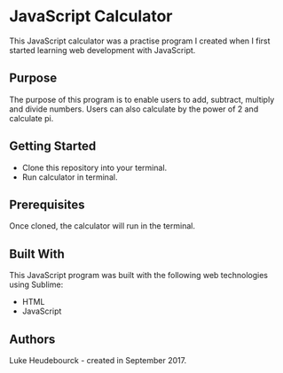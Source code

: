 # JavaScript Calculator

This JavaScript calculator was a practise program I created when I first started learning web development with JavaScript.

## Purpose
The purpose of this program is to enable users to add, subtract, multiply and divide numbers. Users can also calculate by the power of 2 and calculate pi.

## Getting Started
* Clone this repository into your terminal.
* Run calculator in terminal.

## Prerequisites
Once cloned, the calculator will run in the terminal.

## Built With
This JavaScript program was built with the following web technologies using Sublime:

  * HTML
  * JavaScript

## Authors
Luke Heudebourck - created in September 2017.
